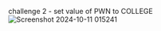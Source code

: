 challenge 2 - set value of PWN to COLLEGE 
![Screenshot 2024-10-11 015241](https://github.com/user-attachments/assets/054e6cf2-6787-451d-96b2-35f4b84a1bdd)

